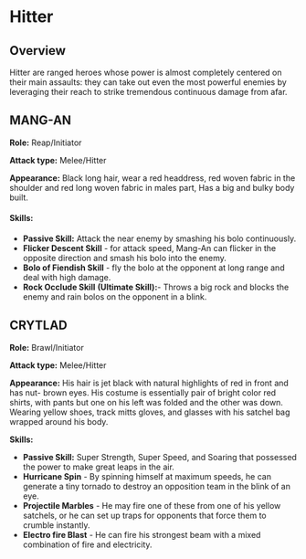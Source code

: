 # Hitter

## Overview

Hitter are ranged heroes whose power is almost completely centered on their main assaults: they can take out even the most powerful enemies by leveraging their reach to strike tremendous continuous damage from afar.

## MANG-AN

**Role:** Reap/Initiator&#x20;

**Attack type:** Melee/Hitter&#x20;

**Appearance:** Black long hair, wear a red headdress, red woven fabric in the shoulder and red long woven fabric in males part, Has a big and bulky body built.

#### **Skills:**

* **Passive Skill:** Attack the near enemy by smashing his bolo continuously.
* **Flicker Descent Skill** - for attack speed, Mang-An can flicker in the opposite direction and smash his bolo into the enemy.
* **Bolo of Fiendish Skill** - fly the bolo at the opponent at long range and deal with high damage.
* **Rock Occlude Skill** **(Ultimate Skill):**- Throws a big rock and blocks the enemy and rain bolos on the opponent in a blink.

## CRYTLAD

**Role:** Brawl/Initiator

**Attack type:** Melee/Hitter

**Appearance:** His hair is jet black with natural highlights of red in front and has nut- brown eyes. His costume is essentially pair of bright color red shirts, with pants but one on his left was folded and the other was down. Wearing yellow shoes, track mitts gloves, and glasses with his satchel bag wrapped around his body.

**Skills:**

* **Passive Skill:** Super Strength, Super Speed, and Soaring that possessed the power to make great leaps in the air.
* **Hurricane Spin** - By spinning himself at maximum speeds, he can generate a tiny tornado to destroy an opposition team in the blink of an eye.
* **Projectile Marbles** - He may fire one of these from one of his yellow satchels, or he can set up traps for opponents that force them to crumble instantly.
* **Electro fire Blast** - He can fire his strongest beam with a mixed combination of fire and electricity.

